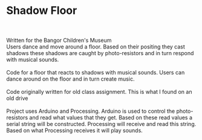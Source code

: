 # Shadow Floor
</br></br>
Written for the Bangor Children's Museum 
</br>
Users dance and move around a floor. Based on their positing they cast shadows these shadows are caught by photo-resistors and in turn respond with musical sounds. 
</br></br>
Code for a floor that reacts to shadows with musical sounds. Users can dance around on the floor and in turn create music.
</br> </br>
Code originally written for old class assignment. This is what I found on an old drive
</br> </br>
Project uses Arduino and Processing. Arduino is used to control the photo-resistors and read what values that they get. Based on these read values a serial string will be constructed. Processing will receive and read this string. Based on what Processing receives it will play sounds. 
